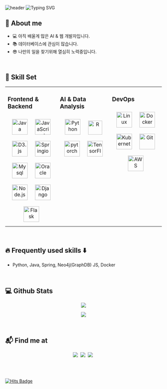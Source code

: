 
  
![header](https://capsule-render.vercel.app/api?type=waving&color=6994CDEE&height200&descAlign=20)
![Typing SVG](https://readme-typing-svg.demolab.com?font=Alkatra&weight=500&size=45&duration=3500&pause=3&color=6994CDEE&center=false&vCenter=false&multiline=true&repeat=true&width=1000&height=100&lines=Sohyeon's+GitHub!)


### <div align="center">

## 👋 About me

- 💻 아직 배울게 많은 AI & 웹 개발자입니다.
- 📚 데이터베이스에 관심이 많습니다.
- 😎 나만의 일을 찾기위해 열심히 노력중입니다.
  

<br/>  


## 🚀 Skill Set

<table><tr><td valign="top" width="33%">

### Frontend & Backend
<div align="center">  
<img style="margin: 10px" src="https://dev.habitmaker.co.kr/src/img/icon/java.png" alt="Java" height="50" />  
<img style="margin: 10px" src="https://profilinator.rishav.dev/skills-assets/javascript-original.svg" alt="JavaScript" height="50" />
<img style="margin: 10px" src="https://profilinator.rishav.dev/skills-assets/d3js-original.svg" alt="D3.js" height="50" />    
<img style="margin: 10px" src="https://dev.habitmaker.co.kr/src/img/icon/springio.png" alt="Springio" height="50" />  
<img style="margin: 10px" src="https://dev.habitmaker.co.kr/src/img/icon/mysql.png" alt="Mysql" height="50" /> 
<img style="margin: 10px" src="https://dev.habitmaker.co.kr/src/img/icon/oracle.png" alt="Oracle" height="50" />   
<img style="margin: 10px" src="https://profilinator.rishav.dev/skills-assets/nodejs-original-wordmark.svg" alt="Node.js" height="50" />  
<img style="margin: 10px" src="https://profilinator.rishav.dev/skills-assets/django-original.svg" alt="Django" height="50" />  
<img style="margin: 10px" src="https://profilinator.rishav.dev/skills-assets/flask.png" alt="Flask" height="50" />  
</div>

</td><td valign="top" width="33%">

### AI & Data Analysis  
<div align="center">  
<img style="margin: 10px" src="https://profilinator.rishav.dev/skills-assets/python-original.svg" alt="Python" height="50" />  
<img style="margin: 10px" src="https://dev.habitmaker.co.kr/src/img/icon/R.png" alt="R" height="45" />  
<img style="margin: 10px" src="https://profilinator.rishav.dev/skills-assets/pytorch-icon.svg" alt="pytorch" height="50" />  
<img style="margin: 10px" src="https://profilinator.rishav.dev/skills-assets/tensorflow-icon.svg" alt="TensorFlow" height="50" />  
</div>
</td><td valign="top" width="33%">



### DevOps  
<div align="center">  
<img style="margin: 10px" src="https://profilinator.rishav.dev/skills-assets/linux-original.svg" alt="Linux" height="50" />  
<img style="margin: 10px" src="https://profilinator.rishav.dev/skills-assets/docker-original-wordmark.svg" alt="Docker" height="50" />  
<img style="margin: 10px" src="https://profilinator.rishav.dev/skills-assets/kubernetes-icon.svg" alt="Kubernetes" height="50" />  
<img style="margin: 10px" src="https://profilinator.rishav.dev/skills-assets/git-scm-icon.svg" alt="Git" height="50" />  
<img style="margin: 10px" src="https://profilinator.rishav.dev/skills-assets/amazonwebservices-original-wordmark.svg" alt="AWS" height="50" /> 
</div>

</td></tr></table>  

<br/>

## 🔥 Frequently used skills ⬇️
* Python, Java, Spring, Neo4j(GraphDB) JS, Docker

<br>

## 💻 Github Stats  
<div align="center">
<a href="https://github-readme-stats.vercel.app/api?username=sshnyy&show_icons=true&theme=tokyonight&hide=issues&line_height=24&include_all_commits=True&hide_border=True"><img align="center" src="https://github-readme-stats.vercel.app/api?username=sshnyy&show_icons=true&theme=tokyonight&hide=issues&line_height=24&include_all_commits=True&hide_border=True"/></a>

<a href="https://github-readme-stats.vercel.app/api/top-langs/?username=sshnyy&layout=compact&theme=tokyonight&langs_count=6&hide_border=True&card_width=260"><img align="center" src="https://github-readme-stats.vercel.app/api/top-langs/?username=sshnyy&layout=compact&theme=tokyonight&langs_count=6&hide_border=True&card_width=260"/></a>

</div>  
   
<br>


## 📬 Find me at
<div align="center">
  <a href="https://--/"><img src="https://img.shields.io/badge/Tistory-000000?style=for-the-badge&logo=Tistory&logoColor=white&link=https://--.tistory.com/"/></a>&nbsp
  <a href="mailto:yunsoyun9426@gmail.com"><img src="https://img.shields.io/badge/Gmail-d14836?style=for-the-badge&logo=Gmail&logoColor=white&link=yunsoyun9426@gmail.com"/></a>&nbsp
  <a href="---"><img src="https://img.shields.io/badge/Linkedin-0A66C2?style=for-the-badge&logo=Linkedin&logoColor=white&link=---"/></a>&nbsp
</div>  


<br>


<br>

<br>

[![Hits Badge](https://hits.seeyoufarm.com/api/count/incr/badge.svg?url=https%3A%2F%2Fgithub.com%2Fsshnyy&count_bg=%235A95CC&title_bg=%23555333&icon=swift.svg&icon_color=%23E7E7E7&title=hits&edge_flat=false)](https://hits.seeyoufarm.com)

<br/>


